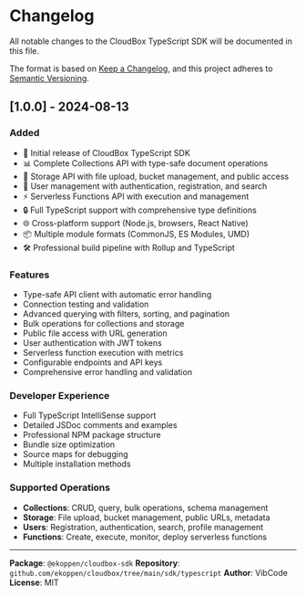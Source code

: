 # Changelog

All notable changes to the CloudBox TypeScript SDK will be documented in this file.

The format is based on [Keep a Changelog](https://keepachangelog.com/en/1.0.0/),
and this project adheres to [Semantic Versioning](https://semver.org/spec/v2.0.0.html).

## [1.0.0] - 2024-08-13

### Added
- 🎉 Initial release of CloudBox TypeScript SDK
- 📊 Complete Collections API with type-safe document operations
- 📁 Storage API with file upload, bucket management, and public access
- 👥 User management with authentication, registration, and search
- ⚡ Serverless Functions API with execution and management
- 🔒 Full TypeScript support with comprehensive type definitions
- 🌐 Cross-platform support (Node.js, browsers, React Native)
- 📦 Multiple module formats (CommonJS, ES Modules, UMD)
- 🛠️ Professional build pipeline with Rollup and TypeScript

### Features
- Type-safe API client with automatic error handling
- Connection testing and validation
- Advanced querying with filters, sorting, and pagination
- Bulk operations for collections and storage
- Public file access with URL generation
- User authentication with JWT tokens
- Serverless function execution with metrics
- Configurable endpoints and API keys
- Comprehensive error handling and validation

### Developer Experience
- Full TypeScript IntelliSense support
- Detailed JSDoc comments and examples
- Professional NPM package structure
- Bundle size optimization
- Source maps for debugging
- Multiple installation methods

### Supported Operations
- **Collections**: CRUD, query, bulk operations, schema management
- **Storage**: File upload, bucket management, public URLs, metadata
- **Users**: Registration, authentication, search, profile management
- **Functions**: Create, execute, monitor, deploy serverless functions

---

**Package**: `@ekoppen/cloudbox-sdk`
**Repository**: `github.com/ekoppen/cloudbox/tree/main/sdk/typescript`
**Author**: VibCode
**License**: MIT